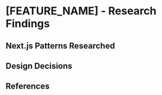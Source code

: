 # [FEATURE_NAME] - Research Findings

## Next.js Patterns Researched

## Design Decisions

## References
